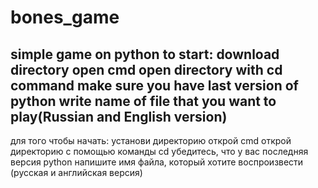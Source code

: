 # bones_game
simple game on python
to start:
download directory
open cmd
open directory with cd command
make sure you have last version of python
write name of file that you want to play(Russian and English version)
----------
для того чтобы начать:
установи директорию
открой cmd
открой директорию с помощью команды cd
убедитесь, что у вас последняя версия python
напишите имя файла, который хотите воспроизвести (русская и английская версия)
